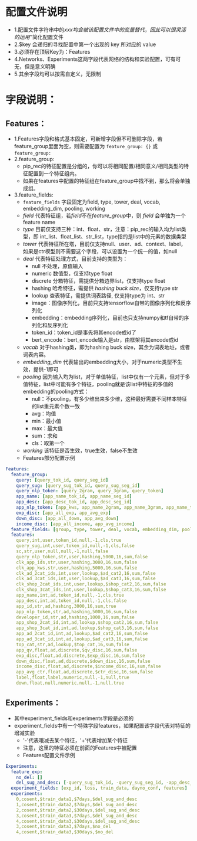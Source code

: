 # 配置文件说明
- 1.配置文件字符串中的$xxx均会被该配置文件中的变量替代，因此可以很灵活的运用'$'简化配置文件
- 2.$key 会递归的寻找配置中第一个出现的 key 所对应的 value
- 3.必须存在顶层Key为：Features
- 4.Networks、Experiments这两字段代表网络的结构和实验配置，可有可无，但是意义明确
- 5.其余字段均可以按需自定义，无限制

# 字段说明：
## Features：
- 1.Features字段和格式基本固定，可新增字段但不可删除字段，若feature_group里面为空，则需要配置为 `feature_group: {}` 或 `feature_group:`
- 2.feature_group:
  - pip_rec的特征配置是分组的，你可以将相同配置/相同意义/相同类型的特征配置到一个特征组内。
  - 如果在features中配置的特征组在feature_group中找不到，那么将会单独成组。
- 3.feature_fields:
  - `feature_fields` 字段固定为field, type, tower, deal, vocab, embedding_dim, pooling, working
  - *field* 代表特征组，若*field*不在*feature_group*中，则 *field* 会单独为一个feature name
  - *type* 目前仅支持三种：int、float、str，注意：pip_rec的输入均为list类型，即 int_list、float_list、str_list，type指的是list中的元素的数据类型
  - *tower* 代表特征所在塔，目前仅支持null、user、ad、context、label，如果是ctr模型则不需要这个字段，可以设置为一个统一的值，如null
  - *deal* 代表特征处理方式，目前支持的类型为：
    - null 不处理，原值输入
    - numeric 数值型，仅支持type float
    - discrete 分箱特征，需提供分箱边界list，仅支持type float
    - hashing 哈希特征，需提供 *hashing buck size*，仅支持type str
    - lookup 查表特征，需提供词表路径, 仅支持type为 int、str
    - image：图像序列化，目前只支持tensorflow自带的图像序列化和反序列化
    - embedding：embedding序列化，目前也只支持numpy和tf自带的序列化和反序列化
    - token_id：token_id是事先将其encode成id了
    - bert_encode：bert_encode输入是str，由框架将其encode成id
  - *vocab* 对于hashing类，即为hashing buck size，其余为词表地址，或者词表内容。
  - *embedding_dim* 代表输出的embedding大小，对于numeric类型不生效，提供-1即可
  - *pooling* 因为输入均为list，对于单值特征，list中仅有一个元素，但对于多值特征，list中可能有多个特征，pooling就是该list中特征的多值的embedding的pooling方式：
    - null：不pooling，有多少维出来多少维，这种最好需要不同样本特征的list重元素个数一致
    - avg：均值
    - min：最小值
    - max：最大值
    - sum：求和
    - cls：取第一个
  - *working* 该特征是否生效，true生效，false不生效
  - Features部分配置示例

```yaml
Features:
  feature_group:
    query: [query_tok_id, query_seg_id]
    query_sug: [query_sug_tok_id, query_sug_seg_id]
    query_nlp_token: [query_2gram, query_3gram, query_token]
    app_name: [app_name_tok_id, app_name_seg_id]
    app_desc: [app_desc_tok_id, app_desc_seg_id]
    app_nlp_token: [app_kws, app_name_2gram, app_name_3gram, app_name_token, app_desc_token]
    exp_disc: [app_all_exp, app_avg_exp]
    down_disc: [app_all_down, app_avg_down]
    income_disc: [app_all_income, app_avg_income]
  feature_fields: [group, type, tower, deal, vocab, embedding_dim, pooling, working]
  features:
    query,int,user,token_id,null,-1,cls,true
    query_sug,int,user,token_id,null,-1,cls,false
    sc,str,user,null,null,-1,null,false
    query_nlp_token,str,user,hashing,5000,16,sum,false
    clk_app_ids,str,user,hashing,3000,16,sum,false
    clk_app_kws,str,user,hashing,5000,16,sum,false
    clk_ad_2cat_ids,int,user,lookup,$ad_cat2,16,sum,false
    clk_ad_3cat_ids,int,user,lookup,$ad_cat3,16,sum,false
    clk_shop_2cat_ids,int,user,lookup,$shop_cat2,16,sum,false
    clk_shop_3cat_ids,int,user,lookup,$shop_cat3,16,sum,false
    app_name,int,ad,token_id,null,-1,cls,true
    app_desc,int,ad,token_id,null,-1,cls,false
    app_id,str,ad,hashing,3000,16,sum,true
    app_nlp_token,str,ad,hashing,5000,16,sum,false
    developer_id,str,ad,hashing,1000,16,sum,false
    app_shop_2cat_id,int,ad,lookup,$shop_cat2,16,sum,false
    app_shop_3cat_id,int,ad,lookup,$shop_cat3,16,sum,false
    app_ad_2cat_id,int,ad,lookup,$ad_cat2,16,sum,false
    app_ad_3cat_id,int,ad,lookup,$ad_cat3,16,sum,false
    top_cat,str,ad,lookup,$top_cat,16,sum,false
    app_qv,float,ad,discrete,$qv_disc,16,sum,false
    exp_disc,float,ad,discrete,$exp_disc,16,sum,false
    down_disc,float,ad,discrete,$down_disc,16,sum,false
    income_disc,float,ad,discrete,$income_disc,16,sum,false
    app_avg_ctr,float,ad,discrete,$ctr_disc,16,sum,false
    label,float,label,numeric,null,-1,null,true
    down,float,null,numeric,null,-1,null,true
```

## Experiments：
- 其中experiment_fields和experiments字段是必须的
- experiment_fields中有一个特殊字段features，如果配置该字段代表对特征的增减实验
  - '-'代表哦减去某个特征，'+'代表增加某个特征
  - 注意，这里的特征必须在前面的Features中被配置
  - Features配置文件示例

```yaml
Experiments:
  feature_exp:
    no_del: []
    del_sug_and_desc: [-query_sug_tok_id, -query_sug_seg_id, -app_desc_tok_id, -app_desc_seg_id]
  experiment_fields: [exp_id, loss, train_data, dayno_conf, features]
  experiments:
    0,cosent,$train_data1,$7days,$del_sug_and_desc
    1,cosent,$train_data2,$7days,$del_sug_and_desc
    2,cosent,$train_data2,$30days,$del_sug_and_desc
    3,cosent,$train_data3,$7days,$del_sug_and_desc
    4,cosent,$train_data3,$30days,$del_sug_and_desc
    3,cosent,$train_data3,$7days,$no_del
    4,cosent,$train_data3,$30days,$no_del
```
